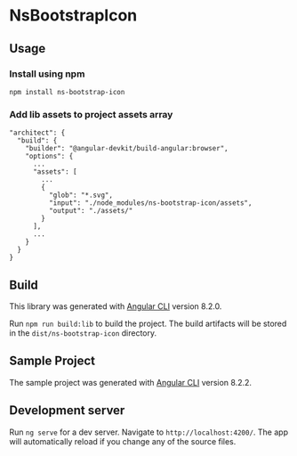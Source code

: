 # NsBootstrapIcon

## Usage

### Install using npm
```shell
npm install ns-bootstrap-icon
```

### Add lib assets to project assets array
```
"architect": {
  "build": {
    "builder": "@angular-devkit/build-angular:browser",
    "options": {
      ...
      "assets": [
        ...
        {
          "glob": "*.svg",
          "input": "./node_modules/ns-bootstrap-icon/assets",
          "output": "./assets/"
        }
      ],
      ...
    }
  }
}
```

## Build

This library was generated with [Angular CLI](https://github.com/angular/angular-cli) version 8.2.0.

Run `npm run build:lib` to build the project. The build artifacts will be stored in the `dist/ns-bootstrap-icon` directory.

## Sample Project

The sample project was generated with [Angular CLI](https://github.com/angular/angular-cli) version 8.2.2.

## Development server

Run `ng serve` for a dev server. Navigate to `http://localhost:4200/`. The app will automatically reload if you change any of the source files.
